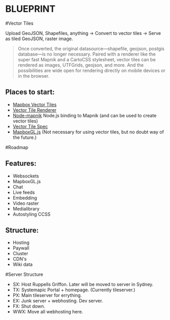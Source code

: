 

BLUEPRINT
=========

#Vector Tiles

Upload GeoJSON, Shapefiles, anything -> Convert to vector tiles -> Serve as tiled GeoJSON, raster image.

> Once converted, the original datasource—shapefile, geojson, postgis database—is no longer necessary. Paired with a renderer like the super fast Mapnik and a CartoCSS stylesheet, vector tiles can be rendered as images, UTFGrids, geojson, and more. And the possibilities are wide open for rendering directly on mobile devices or in the browser.

Places to start:
----------------
* [Mapbox Vector Tiles](https://www.mapbox.com/blog/vector-tiles/)
* [Vector Tile Renderer](https://github.com/mapbox/mapnik-vector-tile)
* [Node-mapnik](https://github.com/mapnik/node-mapnik) Node.js binding to Mapnik (and can be used to create vector tiles)
* [Vector Tile Spec](https://github.com/mapbox/vector-tile-spec/wiki/Implementations)
* [MapboxGL.js](https://github.com/mapbox/mapbox-gl-js) (Not necessary for using vector tiles, but no doubt way of the future.)


#Roadmap

Features:
---------
* Websockets
* MapboxGL.js
* Chat
* Live feeds
* Embedding
* Video raster
* Medialibrary
* Autostyling CCSS

Structure:
----------
* Hosting
* Paywall
* Cluster
* CDN's
* Wiki data


#Server Structure

* SX: Host Ruppells Griffon. Later will be moved to server in Sydney.
* TX: Systemapic Portal + homepage. (Currently tileserver.)
* PX: Main tileserver for errything.
* EX: Junk server + webhosting. Dev server.
* FX: Shut down.
* WWX: Move all webhosting here. 















